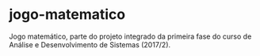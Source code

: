 # jogo-matematico
Jogo matemático, parte do projeto integrado da primeira fase do curso de Análise e Desenvolvimento de Sistemas (2017/2).
